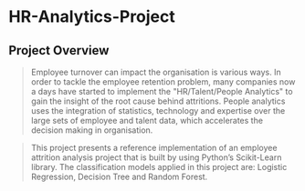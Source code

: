 # HR-Analytics-Project
## Project Overview
>Employee turnover can impact the organisation is various ways. In order to tackle the employee retention problem, many companies now a days have started to implement the "HR/Talent/People Analytics" to gain the insight of the root cause behind attritions. People analytics uses the integration of statistics, technology and expertise over the large sets of employee and talent data, which accelerates the decision making in organisation.

>This project presents a reference implementation of an employee attrition analysis project that is built by using Python’s Scikit-Learn library. The classification models applied in this project are: Logistic Regression, Decision Tree and Random Forest. 
